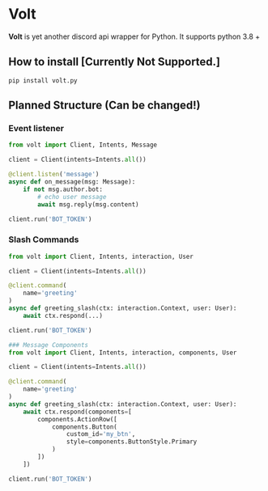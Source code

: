 # Volt
**Volt** is yet another discord api wrapper for Python.
It supports python 3.8 +

## How to install [Currently Not Supported.]
```shell
pip install volt.py
```

## Planned Structure (Can be changed!)
### Event listener
```python
from volt import Client, Intents, Message

client = Client(intents=Intents.all())

@client.listen('message')
async def on_message(msg: Message):
    if not msg.author.bot:
        # echo user message
        await msg.reply(msg.content)

client.run('BOT_TOKEN')
```
### Slash Commands
```python
from volt import Client, Intents, interaction, User

client = Client(intents=Intents.all())

@client.command(
    name='greeting'
)
async def greeting_slash(ctx: interaction.Context, user: User):
    await ctx.respond(...)

client.run('BOT_TOKEN')
```
```python
### Message Components
from volt import Client, Intents, interaction, components, User

client = Client(intents=Intents.all())

@client.command(
    name='greeting'
)
async def greeting_slash(ctx: interaction.Context, user: User):
    await ctx.respond(components=[
        components.ActionRow([
            components.Button(
                custom_id='my_btn',
                style=components.ButtonStyle.Primary
            )
        ])
    ])

client.run('BOT_TOKEN')
```

